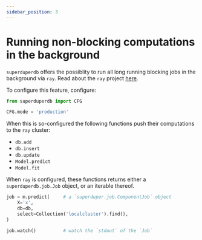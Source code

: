 ```yaml
---
sidebar_position: 3
---
```


# Running non-blocking computations in the background

`superduperdb` offers the possiblity to run all long running blocking jobs in the background via `ray`.
Read about the `ray` project [here](https://www.dask.org/).

To configure this feature, configure:

```python
from superduperdb import CFG

CFG.mode = 'production'
```

When this is so-configured the following functions push their computations to the `ray` cluster:

- `db.add`
- `db.insert`
- `db.update`
- `Model.predict`
- `Model.fit`

When `ray` is configured, these functions returns either a `superduperdb.job.Job` object, or an iterable thereof.

```python
job = m.predict(     # a `superduper.job.ComponentJob` object
    X='x',
    db=db,
    select=Collection('localcluster').find(),
)

job.watch()          # watch the `stdout` of the `Job`
```